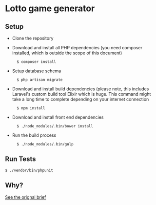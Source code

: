 Lotto game generator
===

Setup
---

* Clone the repository

* Download and install all PHP dependencies (you need composer installed, which is outside the scope of this document)

        $ composer install

* Setup database schema

        $ php artisan migrate

* Download and install build dependencies (please note, this includes Laravel's custom build tool Elixir which is huge. This command might take a long time to complete depending on your internet connection

        $ npm install

* Download and install front end dependencies

        $ ./node_modules/.bin/bower install

* Run the build process

        $ ./node_modules/.bin/gulp
Run Tests
---

    $ ./vendor/bin/phpunit
    
Why?
---

[See the orignal brief](brief.md)
